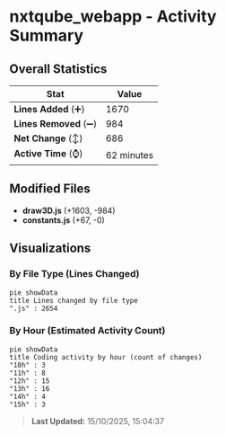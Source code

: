 # nxtqube_webapp - Activity Summary 

## Overall Statistics

| Stat                   | Value                                                             |
| ---------------------- | ----------------------------------------------------------------- |
| **Lines Added** (➕)   | 1670                                          |
| **Lines Removed** (➖) | 984                                        |
| **Net Change** (↕)    | 686                |
| **Active Time** (⌚)   | 62 minutes |


## Modified Files
- **draw3D.js** (+1603, -984)
- **constants.js** (+67, -0)

## Visualizations

### By File Type (Lines Changed)

```mermaid
pie showData
title Lines changed by file type
".js" : 2654
```

### By Hour (Estimated Activity Count)

```mermaid
pie showData
title Coding activity by hour (count of changes)
"10h" : 3
"11h" : 8
"12h" : 15
"13h" : 16
"14h" : 4
"15h" : 3
```


> **Last Updated:** 15/10/2025, 15:04:37